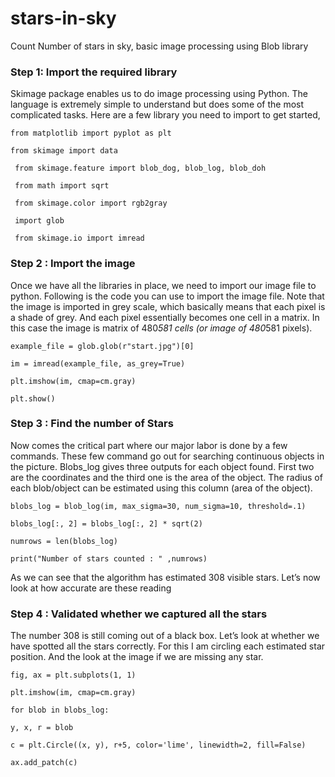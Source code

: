 # stars-in-sky
Count Number of stars in sky, basic image processing using Blob library

### Step 1: Import the required library

Skimage package enables us to do image processing using Python. The language is extremely simple to understand but does some of the most complicated tasks. Here are a few library you need to import to get started,

`from matplotlib import pyplot as plt`

 `from skimage import data`
 
` from skimage.feature import blob_dog, blob_log, blob_doh`

` from math import sqrt`

` from skimage.color import rgb2gray`

` import glob`

` from skimage.io import imread`
 
 
 ### Step 2 : Import the image

Once we have all the libraries in place, we need to import our image file to python. Following is the code you can use to import the image file. Note that the image is imported in grey scale, which basically means that each pixel is a shade of grey. And each pixel essentially becomes one cell in a matrix. In this case the image is matrix of 480*581 cells (or image of 480*581 pixels).

`example_file = glob.glob(r"start.jpg")[0]`

 `im = imread(example_file, as_grey=True)`


`plt.imshow(im, cmap=cm.gray)`


`plt.show()`

### Step 3 : Find the number of Stars

Now comes the critical part where our major labor is done by a few commands. These few command go out for searching continuous objects in the picture. Blobs_log gives three outputs for each object found. First two are the coordinates and the third one is the area of the object. The radius of each blob/object can be estimated using this column (area of the object).

`blobs_log = blob_log(im, max_sigma=30, num_sigma=10, threshold=.1)`


`blobs_log[:, 2] = blobs_log[:, 2] * sqrt(2)`

`numrows = len(blobs_log)`

`print("Number of stars counted : " ,numrows)`


As we can see that the algorithm has estimated 308 visible stars. Let’s now look at how accurate are these reading


### Step 4 : Validated whether we captured all the stars

The number 308 is still coming out of a black box. Let’s look at whether we have spotted all the stars correctly. For this I am circling each estimated star position. And the look at the image if we are missing any star.

`fig, ax = plt.subplots(1, 1)`

`plt.imshow(im, cmap=cm.gray)`

`for blob in blobs_log:`

`y, x, r = blob`

`c = plt.Circle((x, y), r+5, color='lime', linewidth=2, fill=False)`
  
  `ax.add_patch(c)`
